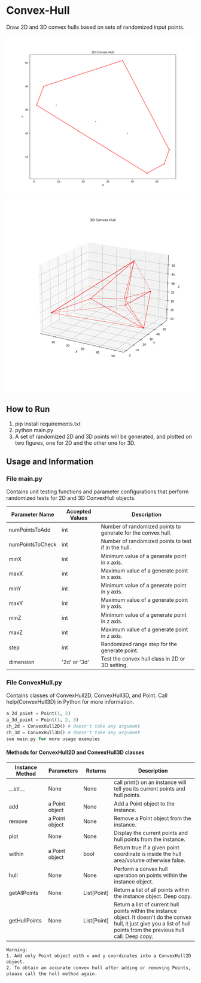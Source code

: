 # Convex-Hull
Draw 2D and 3D convex hulls based on sets of randomized input points.
<p align='center'>
<img src = 'images/2d.png'>
<img src = 'images/3d.png'>
</p>

## How to Run
1. pip install requirements.txt
2. python main.py
3. A set of randomized 2D and 3D points will be generated, and plotted on two figures, one for 2D and the other one for 3D.

## Usage and Information
### File main.py 
Contains unit testing functions and parameter configurations that perform randomized tests for 2D and 3D ConvexHull objects.

| Parameter Name  | Accepted Values | Description
| ------------- | ------------- | ------------- |
| numPointsToAdd  | int  | Number of randomized points to generate for the convex hull. |
| numPointsToCheck  | int  | Number of randomized points to test if in the hull. |
| minX  | int  | Minimum value of a generate point in x axis. |
| maxX  | int  | Maximum value of a generate point in x axis. |
| minY  | int  | Minimum value of a generate point in y axis. |
| maxY  | int  | Maximum value of a generate point in y axis. |
| minZ  | int  | Minimum value of a generate point in z axis. |
| maxZ  | int  | Maximum value of a generate point in z axis. |
| step  | int  | Randomized range step for the generate point. |
| dimension  | '2d' or '3d' | Test the convex hull class in 2D or 3D setting. |

### File ConvexHull.py 
Contains classes of ConvexHull2D, ConvexHull3D, and Point. Call help(ConvexHull3D) in Python for more information.
```python
a_2d_point = Point(1, 2)
a_3d_point = Point(1, 2, 3)
ch_2d = ConvexHull2D() # doesn't take any argument
ch_3d = ConvexHull3D() # doesn't take any argument
see main.py for more usage examples
```
#### Methods for ConvexHull2D and ConvexHull3D classes
| Instance Method  | Parameters | Returns | Description
| ------------- | ------------- | ------------- | ------------- |
| \_\_str\_\_  | None  | None | call print() on an instance will tell you its current points and hull points. |
| add | a Point object | None | Add a Point object to the instance. |
| remove | a Point object | None| Remove a Point object from the instance. |
| plot  | None | None | Display the current points and hull points from the instance. |
| within  | a Point object | bool | Return true if a given point coordinate is inside the hull area/volume otherwise false. |
| hull  | None | None | Perform a convex hull operation on points within the instance object. |
| getAllPoints  | None | List[Point]  | Return a list of all points within the instance object. Deep copy. |
| getHullPoints  | None | List[Point]  | Return a list of current hull points within the instance object. It doesn't do the convex hull, it just give you a list of hull points from the previous hull call. Deep copy.|

```
Warning:
1. Add only Point object with x and y coordinates into a ConvexHull2D object.
2. To obtain an accurate convex hull after adding or removing Points, please call the hull method again. 
```
